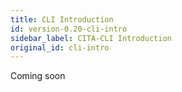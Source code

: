 ```yaml
---
title: CLI Introduction
id: version-0.20-cli-intro
sidebar_label: CITA-CLI Introduction
original_id: cli-intro
---
```


Coming soon